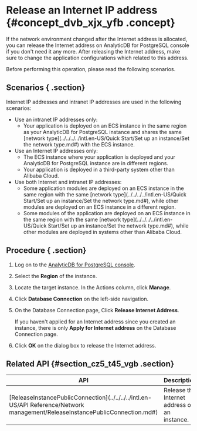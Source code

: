 # Release an Internet IP address {#concept_dvb_xjx_yfb .concept}

If the network environment changed after the Internet address is allocated, you can release the Internet address on AnalyticDB for PostgreSQL console if you don't need it any more. After releasing the Internet address, make sure to change the application configurations which related to this address.

Before performing this operation, please read the following scenarios.

## Scenarios { .section}

Internet IP addresses and intranet IP addresses are used in the following scenarios:

-   Use an intranet IP addresses only:
    -   Your application is deployed on an ECS instance in the same region as your AnalyticDB for PostgreSQL instance and shares the same [network type](../../../../intl.en-US/Quick Start/Set up an instance/Set the network type.md#) with the ECS instance.
-   Use an Internet IP addresses only:
    -   The ECS instance where your application is deployed and your AnalyticDB for PostgreSQL instance are in different regions.
    -   Your application is deployed in a third-party system other than Alibaba Cloud.
-   Use both Internet and intranet IP addresses:
    -   Some application modules are deployed on an ECS instance in the same region with the same [network type](../../../../intl.en-US/Quick Start/Set up an instance/Set the network type.md#), while other modules are deployed on an ECS instance in a different region.
    -   Some modules of the application are deployed on an ECS instance in the same region with the same [network type](../../../../intl.en-US/Quick Start/Set up an instance/Set the network type.md#), while other modules are deployed in systems other than Alibaba Cloud.

## Procedure { .section}

1.  Log on to the [AnalyticDB for PostgreSQL console](https://gpdb.console.aliyun.com).
2.  Select the **Region** of the instance.
3.  Locate the target instance. In the Actions column, click **Manage**.
4.  Click **Database Connection** on the left-side navigation.
5.  On the Database Connection page, Click **Release Internet Address**.

    If you haven't applied for an Internet address since you created an instance, there is only **Apply for Internet address** on the Database Connection page.

6.  Click **OK** on the dialog box to release the Internet address.

## Related API {#section_cz5_t45_vgb .section}

|API|Description|
|---|-----------|
|[ReleaseInstancePublicConnection](../../../../intl.en-US/API Reference/Network management/ReleaseInstancePublicConnection.md#)|Release the Internet address of an instance.|

